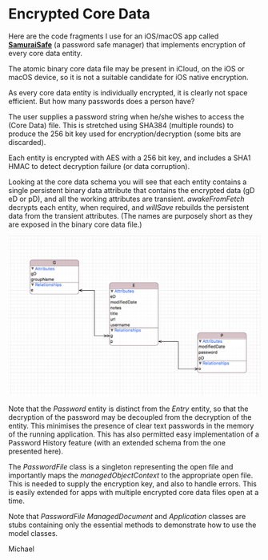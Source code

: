 Encrypted Core Data
===================

Here are the code fragments I use for an iOS/macOS app called [**SamuraiSafe**](http://samarama.net) (a password safe manager) that implements encryption of every core data entity.

The atomic binary core data file may be present in iCloud, on the iOS or macOS device, so it is not a suitable candidate for iOS native encryption.

As every core data entity is individually encrypted, it is clearly not space efficient. But how many passwords does a person have?

The user supplies a password string when he/she wishes to access the (Core Data) file. This is stretched using SHA384 (multiple rounds) to produce the 256 bit key used for encryption/decryption (some bits are discarded).

Each entity is encrypted with AES with a 256 bit key, and includes a SHA1 HMAC to detect decryption failure (or data corruption).

Looking at the core data schema you will see that each entity contains a single persistent binary data attribute that contains the encrypted data (gD eD or pD), and all the working attributes are transient. *awakeFromFetch* decrypts each entity, when required, and *willSave* rebuilds the persistent data from the transient attributes. (The names are purposely short as they are exposed in the binary core data file.)

![Core Data Entities](https://raw.githubusercontent.com/michaelrourke/EncryptedCoreData/master/CoreDataEntities.PNG)

Note that the *Password* entity is distinct from the *Entry* entity, so that the decryption of the password may be decoupled from the decryption of the entity. This minimises the presence of clear text passwords in the memory of the running application. This has also permitted easy implementation of a Password History feature (with an extended schema from the one presented here).

The *PasswordFile* class is a singleton representing the open file and importantly maps the *managedObjectContext* to the appropriate open file. This is needed to supply the encryption key, and also to handle errors. This is easily extended for apps with multiple encrypted core data files open at a time.

Note that *PasswordFile* *ManagedDocument* and *Application* classes are stubs containing only the essential methods to demonstrate how to use the model classes.

Michael
